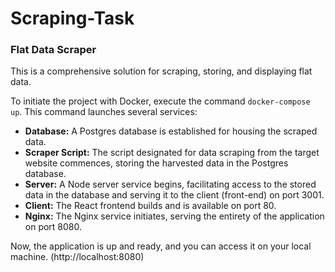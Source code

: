 # Scraping-Task

### Flat Data Scraper

This is a comprehensive solution for scraping, storing, and displaying flat data.

To initiate the project with Docker, execute the command ```docker-compose up```. This command launches several services:

- **Database:** A Postgres database is established for housing the scraped data.
- **Scraper Script:** The script designated for data scraping from the target website commences, storing the harvested data in the Postgres database.
- **Server:** A Node server service begins, facilitating access to the stored data in the database and serving it to the client (front-end) on port 3001.
- **Client:** The React frontend builds and is available on port 80.
- **Nginx:** The Nginx service initiates, serving the entirety of the application on port 8080. 

Now, the application is up and ready, and you can access it on your local machine. (http://localhost:8080)
